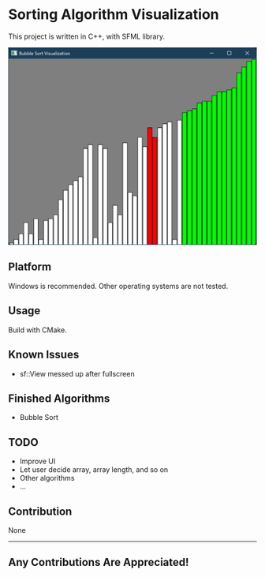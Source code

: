 # Sorting Algorithm Visualization

This project is written in C++, with SFML library.

![](doc/example.png)

## Platform

Windows is recommended. Other operating systems are not tested.

## Usage

Build with CMake.

## Known Issues

- sf::View messed up after fullscreen

## Finished Algorithms

- Bubble Sort

## TODO

- Improve UI
- Let user decide array, array length, and so on
- Other algorithms
- ...

## Contribution

None

---
## Any Contributions Are Appreciated!
